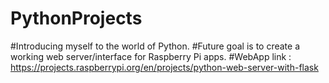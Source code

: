 # PythonProjects
#Introducing myself to the world of Python.
#Future goal is to create a working web server/interface for Raspberry Pi apps.
#WebApp link : https://projects.raspberrypi.org/en/projects/python-web-server-with-flask
